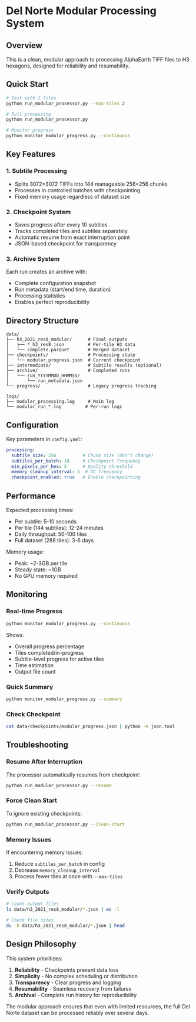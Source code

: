 # Del Norte Modular Processing System

## Overview
This is a clean, modular approach to processing AlphaEarth TIFF files to H3 hexagons, designed for reliability and resumability.

## Quick Start

```bash
# Test with 2 tiles
python run_modular_processor.py --max-tiles 2

# Full processing
python run_modular_processor.py

# Monitor progress
python monitor_modular_progress.py --continuous
```

## Key Features

### 1. Subtile Processing
- Splits 3072×3072 TIFFs into 144 manageable 256×256 chunks
- Processes in controlled batches with checkpointing
- Fixed memory usage regardless of dataset size

### 2. Checkpoint System
- Saves progress after every 10 subtiles
- Tracks completed tiles and subtiles separately
- Automatic resume from exact interruption point
- JSON-based checkpoint for transparency

### 3. Archive System
Each run creates an archive with:
- Complete configuration snapshot
- Run metadata (start/end time, duration)
- Processing statistics
- Enables perfect reproducibility

## Directory Structure

```
data/
├── h3_2021_res8_modular/      # Final outputs
│   ├── *_h3_res8.json         # Per-tile H3 data
│   └── complete.parquet       # Merged dataset
├── checkpoints/               # Processing state
│   └── modular_progress.json  # Current checkpoint
├── intermediate/              # Subtile results (optional)
├── archive/                   # Completed runs
│   └── run_YYYYMMDD_HHMMSS/
│       └── run_metadata.json
└── progress/                  # Legacy progress tracking

logs/
├── modular_processing.log     # Main log
└── modular_run_*.log         # Per-run logs
```

## Configuration

Key parameters in `config.yaml`:

```yaml
processing:
  subtile_size: 256          # Chunk size (don't change)
  subtiles_per_batch: 10     # Checkpoint frequency
  min_pixels_per_hex: 5      # Quality threshold
  memory_cleanup_interval: 5  # GC frequency
  checkpoint_enabled: true   # Enable checkpointing
```

## Performance

Expected processing times:
- Per subtile: 5-10 seconds
- Per tile (144 subtiles): 12-24 minutes  
- Daily throughput: 50-100 tiles
- Full dataset (288 tiles): 3-6 days

Memory usage:
- Peak: ~2-3GB per tile
- Steady state: ~1GB
- No GPU memory required

## Monitoring

### Real-time Progress
```bash
python monitor_modular_progress.py --continuous
```

Shows:
- Overall progress percentage
- Tiles completed/in-progress
- Subtile-level progress for active tiles
- Time estimation
- Output file count

### Quick Summary
```bash
python monitor_modular_progress.py --summary
```

### Check Checkpoint
```bash
cat data/checkpoints/modular_progress.json | python -m json.tool
```

## Troubleshooting

### Resume After Interruption
The processor automatically resumes from checkpoint:
```bash
python run_modular_processor.py --resume
```

### Force Clean Start
To ignore existing checkpoints:
```bash
python run_modular_processor.py --clean-start
```

### Memory Issues
If encountering memory issues:
1. Reduce `subtiles_per_batch` in config
2. Decrease `memory_cleanup_interval` 
3. Process fewer tiles at once with `--max-tiles`

### Verify Outputs
```bash
# Count output files
ls data/h3_2021_res8_modular/*.json | wc -l

# Check file sizes
du -h data/h3_2021_res8_modular/*.json | head
```

## Design Philosophy

This system prioritizes:
1. **Reliability** - Checkpoints prevent data loss
2. **Simplicity** - No complex scheduling or distribution
3. **Transparency** - Clear progress and logging
4. **Resumability** - Seamless recovery from failures
5. **Archival** - Complete run history for reproducibility

The modular approach ensures that even with limited resources, the full Del Norte dataset can be processed reliably over several days.